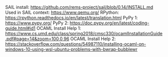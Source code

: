 SAIL install: https://github.com/rems-project/sail/blob/0.14/INSTALL.md
Used in SAIL context: https://www.qemu.org/
RPython: https://rpython.readthedocs.io/en/latest/translation.html
PyPy 1: https://www.pypy.org/
PyPy 2: https://doc.pypy.org/en/latest/coding-guide.html#id1
OCAML Install Help 1: https://www.cs.umd.edu/class/spring2018/cmsc330/ocamlInstallationGuide.pdf#page=14&zoom=100,0,96
OCAML Install Help 2: https://stackoverflow.com/questions/54987110/installing-ocaml-on-windows-10-using-wsl-ubuntu-problems-with-bwrap-bubblewr

